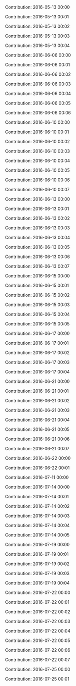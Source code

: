 Contribution: 2016-05-13 00:00

Contribution: 2016-05-13 00:01

Contribution: 2016-05-13 00:02

Contribution: 2016-05-13 00:03

Contribution: 2016-05-13 00:04

Contribution: 2016-06-06 00:00

Contribution: 2016-06-06 00:01

Contribution: 2016-06-06 00:02

Contribution: 2016-06-06 00:03

Contribution: 2016-06-06 00:04

Contribution: 2016-06-06 00:05

Contribution: 2016-06-06 00:06

Contribution: 2016-06-10 00:00

Contribution: 2016-06-10 00:01

Contribution: 2016-06-10 00:02

Contribution: 2016-06-10 00:03

Contribution: 2016-06-10 00:04

Contribution: 2016-06-10 00:05

Contribution: 2016-06-10 00:06

Contribution: 2016-06-10 00:07

Contribution: 2016-06-13 00:00

Contribution: 2016-06-13 00:01

Contribution: 2016-06-13 00:02

Contribution: 2016-06-13 00:03

Contribution: 2016-06-13 00:04

Contribution: 2016-06-13 00:05

Contribution: 2016-06-13 00:06

Contribution: 2016-06-13 00:07

Contribution: 2016-06-15 00:00

Contribution: 2016-06-15 00:01

Contribution: 2016-06-15 00:02

Contribution: 2016-06-15 00:03

Contribution: 2016-06-15 00:04

Contribution: 2016-06-15 00:05

Contribution: 2016-06-17 00:00

Contribution: 2016-06-17 00:01

Contribution: 2016-06-17 00:02

Contribution: 2016-06-17 00:03

Contribution: 2016-06-17 00:04

Contribution: 2016-06-21 00:00

Contribution: 2016-06-21 00:01

Contribution: 2016-06-21 00:02

Contribution: 2016-06-21 00:03

Contribution: 2016-06-21 00:04

Contribution: 2016-06-21 00:05

Contribution: 2016-06-21 00:06

Contribution: 2016-06-21 00:07

Contribution: 2016-06-22 00:00

Contribution: 2016-06-22 00:01

Contribution: 2016-07-11 00:00

Contribution: 2016-07-14 00:00

Contribution: 2016-07-14 00:01

Contribution: 2016-07-14 00:02

Contribution: 2016-07-14 00:03

Contribution: 2016-07-14 00:04

Contribution: 2016-07-14 00:05

Contribution: 2016-07-19 00:00

Contribution: 2016-07-19 00:01

Contribution: 2016-07-19 00:02

Contribution: 2016-07-19 00:03

Contribution: 2016-07-19 00:04

Contribution: 2016-07-22 00:00

Contribution: 2016-07-22 00:01

Contribution: 2016-07-22 00:02

Contribution: 2016-07-22 00:03

Contribution: 2016-07-22 00:04

Contribution: 2016-07-22 00:05

Contribution: 2016-07-22 00:06

Contribution: 2016-07-22 00:07

Contribution: 2016-07-25 00:00

Contribution: 2016-07-25 00:01


